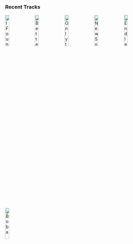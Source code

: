 ### Recent Tracks
[<img src='https://lastfm.freetls.fastly.net/i/u/300x300/6a1adfd2d1cba2128338e7568c3ebde1.png' width='16%' height='16%' alt='I Found U'>](https://www.last.fm/music/passion%2bpit/_/i%2bfound%2bu)&nbsp;&nbsp;&nbsp;&nbsp;[<img src='https://lastfm.freetls.fastly.net/i/u/300x300/e19771fbcc110a6dbc5f5ada8d14672b.png' width='16%' height='16%' alt='Better Apart (feat. Dresage)'>](https://www.last.fm/music/jai%2bwolf/_/better%2bapart%2b%2528feat.%2bdresage%2529)&nbsp;&nbsp;&nbsp;&nbsp;[<img src='https://lastfm.freetls.fastly.net/i/u/300x300/124d18bbd0eb42f8941431733c5e8783.png' width='16%' height='16%' alt='Only the Good Die Young'>](https://www.last.fm/music/billy%2bjoel/_/only%2bthe%2bgood%2bdie%2byoung)&nbsp;&nbsp;&nbsp;&nbsp;[<img src='https://lastfm.freetls.fastly.net/i/u/300x300/b5069ae886bfd2b80308f8187f79c6c9.png' width='16%' height='16%' alt='New Soul'>](https://www.last.fm/music/yael%2bnaim/_/new%2bsoul)&nbsp;&nbsp;&nbsp;&nbsp;[<img src='https://lastfm.freetls.fastly.net/i/u/300x300/71ddd2afdfd0ad7564328c65e0bdd9c1.png' width='16%' height='16%' alt='Endless Summer'>](https://www.last.fm/music/grizfolk/_/endless%2bsummer)&nbsp;&nbsp;&nbsp;&nbsp;<br>[<img src='https://lastfm.freetls.fastly.net/i/u/300x300/b1b27f9974ddb231791757cb12511c44.png' width='16%' height='16%' alt='Boba'>](https://www.last.fm/music/lincoln%2bjesser/_/boba)&nbsp;&nbsp;&nbsp;&nbsp;